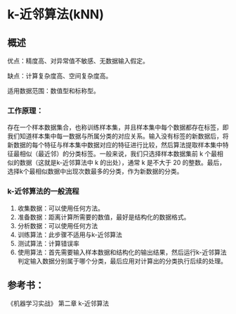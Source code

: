 # k-近邻算法(kNN)

## 概述

优点：精度高、对异常值不敏感、无数据输入假定。

缺点：计算复杂度高、空间复杂度高。

适用数据范围：数值型和标称型。

### 工作原理：

存在一个样本数据集合，也称训练样本集，并且样本集中每个数据都存在标签，即我们知道样本集中每一数据与所属分类的对应关系。输入没有标签的新数据后，将新数据的每个特征与样本集中数据对应的特征进行比较，然后算法提取样本集中特征最相似（最近邻）的分类标签。一般来说，我们只选择样本数据集前 k 个最相似的数据（这就是k-近邻算法中 k 的出处），通常 k 是不大于 20 的整数。最后，选择k个最相似数据中出现次数最多的分类，作为新数据的分类。

### k-近邻算法的一般流程

1. 收集数据：可以使用任何方法。
2. 准备数据：距离计算所需要的数值，最好是结构化的数据格式。
3. 分析数据：可以使用任何方法
4. 训练算法：此步骤不适用与k-近邻算法
5. 测试算法：计算错误率
6. 使用算法：首先需要输入样本数据和结构化的输出结果，然后运行k-近邻算法判定输入数据分别属于哪个分类，最后应用对计算出的分类执行后续的处理。



## 参考书：

《机器学习实战》 第二章 k-近邻算法


